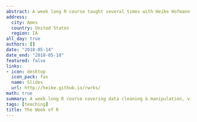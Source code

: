```yaml
---
abstract: A week long R course taught several times with Heike Hofmann and others at Iowa State University. The audiences for this workshop included graduate students, undergraduate students, and professionals.
address:
  city: Ames
  country: United States
  region: IA
all_day: true
authors: []
date: "2018-05-14"
date_end: "2018-05-18"
featured: false
links:
- icon: desktop
  icon_pack: fas
  name: Slides
  url: http://heike.github.io/rwrks/
math: true
summary: A week long R course covering data cleaning & manipulation, visualization, and writing Shiny apps.
tags: [teaching]
title: The Week of R
---
```



